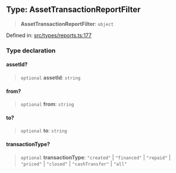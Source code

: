 
## Type: AssetTransactionReportFilter

> **AssetTransactionReportFilter**: `object`

Defined in: [src/types/reports.ts:177](https://github.com/centrifuge/sdk/blob/ae12cdce6833f297c221dbc7667d8a8a900a03f0/src/types/reports.ts#L177)

### Type declaration

#### assetId?

> `optional` **assetId**: `string`

#### from?

> `optional` **from**: `string`

#### to?

> `optional` **to**: `string`

#### transactionType?

> `optional` **transactionType**: `"created"` \| `"financed"` \| `"repaid"` \| `"priced"` \| `"closed"` \| `"cashTransfer"` \| `"all"`
